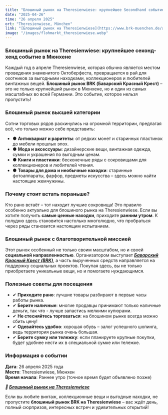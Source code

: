 ```yaml
---
title: "Блошиный рынок на Theresienwiese: крупнейшее Secondhand событие в Мюнхене"
date: "2025-04-26"
time: "26 апреля 2025"
ort: "Theresienwiese, München"
link: "[Блошиный рынок на Theresienwiese](https://www.brk-muenchen.de/angebote/flohmaerkte/flohmarkt-theresienwiese/)"
image: "/images/flohmarkt_theresienwiese.webp"
---
```


### Блошиный рынок на Theresienwiese: крупнейшее секонд-хенд событие в Мюнхене

Каждый год в апреле Theresienwiese, которая обычно является местом проведения знаменитого Октоберфеста, превращается в рай для охотников за выгодными находками, коллекционеров и любителей винтажных вещей. **Блошиный рынок BRK (Баварский Красный Крест)** – это не только крупнейший рынок в Мюнхене, но и один из самых масштабных во всей Германии. Это событие, которое нельзя пропустить!

### Блошиный рынок высшей категории
Сотни торговых рядов раскинулись на огромной территории, предлагая всё, что только можно себе представить: 
- ● **Антиквариат и раритеты**: от редких монет и старинных пластинок до мебели прошлых эпох.
- ● **Мода и аксессуары**: дизайнерские вещи, винтажная одежда, сумки и украшения по выгодным ценам.
- ● **Книги и пластинки**: бесконечные ряды с сокровищами для коллекционеров и любителей чтения.
- ● **Товары для дома и необычные находки**: старинные фотоаппараты, фарфор, предметы искусства – здесь можно найти настоящие жемчужины.

### Почему стоит встать пораньше?
Кто рано встаёт – тот находит лучшие сокровища! Это правило особенно актуально для блошиного рынка на Theresienwiese. Если вы хотите получить **самые ценные находки**, приходите **ранним утром**. К полудню здесь становится настолько многолюдно, что пробраться через ряды становится настоящим испытанием.

### Блошиный рынок с благотворительной миссией
Этот рынок особенный не только своим масштабом, но и своей **социальной направленностью**. Организатором выступает ***[Баварский Красный Крест (BRK)](https://www.brk-muenchen.de/angebote/flohmaerkte/flohmarkt-theresienwiese/)***, а часть вырученных средств направляется на поддержку социальных проектов. Покупая здесь, вы не только приобретаете уникальные вещи, но и помогаете нуждающимся.

### Полезные советы для посещения
- ✔ **Приходите рано**: лучшие товары разбирают в первые часы работы рынка.
- ✔ **Берите наличные**: многие продавцы принимают только наличные деньги, так что - лучше запастись мелкими купюрами.
- ✔ **Не стесняйтесь торговаться**: на блошином рынке всегда можно сбить цену!
- ✔ **Одевайтесь удобно**: хорошая обувь – залог успешного шопинга, ведь территория рынка очень большая.
- ✔ **Берите сумку или тележку**: если планируете крупные покупки, будет удобнее нести их в специальной сумке или тележке.

### Информация о событии
**Дата**: 26 апреля 2025 года  
**Место**: Theresienwiese, Мюнхен  
**Время начала**: Раннее утро (точное время будет объявлено позже)  

***🔗 [Блошиный рынок на Theresienwiese](https://www.brk-muenchen.de/angebote/flohmaerkte/flohmarkt-theresienwiese/)***  

Если вы любите винтаж, коллекционные вещи и выгодные находки, не пропустите **блошиный рынок BRK на Theresienwiese** – вас ждёт день, полный сюрпризов, интересных встреч и удивительных открытий!
